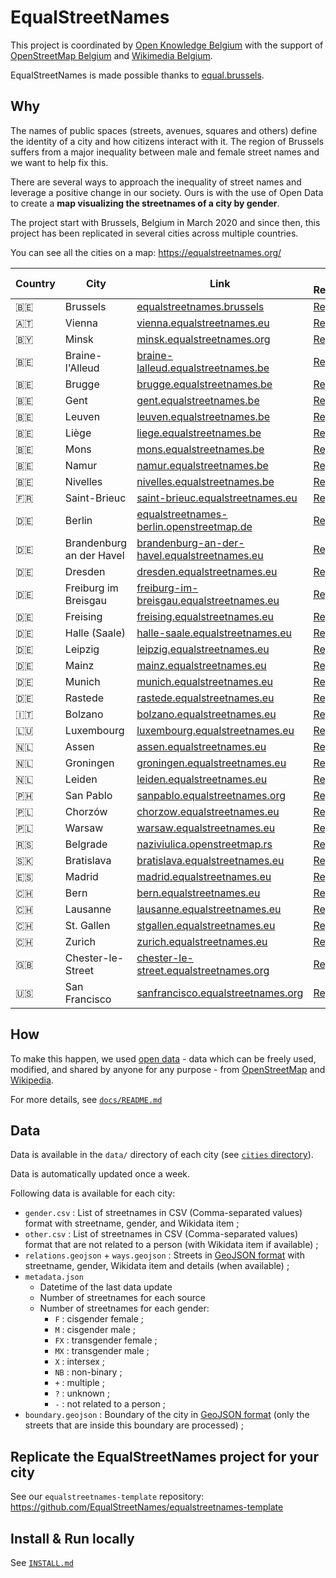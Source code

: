 # EqualStreetNames

This project is coordinated by [Open Knowledge Belgium](https://openknowledge.be/)
with the support of [OpenStreetMap Belgium](https://openstreetmap.be/) and [Wikimedia Belgium](https://wikimedia.be/).

EqualStreetNames is made possible thanks to [equal.brussels](http://equal.brussels/).

## Why

The names of public spaces (streets, avenues, squares and others) define the identity of a city and how citizens interact with it. The region of Brussels suffers from a major inequality between male and female street names and we want to help fix this.

There are several ways to approach the inequality of street names and leverage a positive change in our society. Ours is with the use of Open Data to create a **map visualizing the streetnames of a city by gender**.

The project start with Brussels, Belgium in March 2020 and since then, this project has been replicated in several cities across multiple countries.

You can see all the cities on a map: <https://equalstreetnames.org/>

| Country | City                     | Link                                                                                                  | Data Repository                                                                             | Maintainer                                                     |
|---------|--------------------------|-------------------------------------------------------------------------------------------------------|---------------------------------------------------------------------------------------------|----------------------------------------------------------------|
| 🇧🇪      | Brussels                 | [equalstreetnames.brussels](https://equalstreetnames.brussels/)                                       | [Repository](https://github.com/EqualStreetNames/equalstreetnames-brussels)                 | [@jbelien](https://github.com/jbelien/)                        |
| 🇦🇹      | Vienna                   | [vienna.equalstreetnames.eu](https://vienna.equalstreetnames.eu/)                                     | [Repository](https://github.com/EqualStreetNames/equalstreetnames-vienna)                   |                                                                |
| 🇧🇾      | Minsk                    | [minsk.equalstreetnames.org](https://minsk.equalstreetnames.org/)                                     | [Repository](https://github.com/EqualStreetNames/equalstreetnames-minsk)                    |                                                                |
| 🇧🇪      | Braine-l'Alleud          | [braine-lalleud.equalstreetnames.be](https://braine-lalleud.equalstreetnames.be/)                     | [Repository](https://github.com/EqualStreetNames/equalstreetnames-braine-lalleud)           | [@eMerzh](https://github.com/eMerzh/)                          |
| 🇧🇪      | Brugge                   | [brugge.equalstreetnames.be](https://brugge.equalstreetnames.be/)                                     | [Repository](https://github.com/EqualStreetNames/equalstreetnames-brugge)                   |                                                                |
| 🇧🇪      | Gent                     | [gent.equalstreetnames.be](https://gent.equalstreetnames.be/)                                         | [Repository](https://github.com/EqualStreetNames/equalstreetnames-gent)                     |                                                                |
| 🇧🇪      | Leuven                   | [leuven.equalstreetnames.be](https://leuven.equalstreetnames.be)                                      | [Repository](https://github.com/EqualStreetNames/equalstreetnames-leuven)                   |                                                                |
| 🇧🇪      | Liège                    | [liege.equalstreetnames.be](https://liege.equalstreetnames.be/)                                       | [Repository](https://github.com/EqualStreetNames/equalstreetnames-liege)                    |                                                                |
| 🇧🇪      | Mons                     | [mons.equalstreetnames.be](https://mons.equalstreetnames.be/)                                         | [Repository](https://github.com/EqualStreetNames/equalstreetnames-mons)                     |                                                                |
| 🇧🇪      | Namur                    | [namur.equalstreetnames.be](https://namur.equalstreetnames.be/)                                       | [Repository](https://github.com/EqualStreetNames/equalstreetnames-namur)                    |                                                                |
| 🇧🇪      | Nivelles                 | [nivelles.equalstreetnames.be](https://nivelles.equalstreetnames.be/)                                 | [Repository](https://github.com/EqualStreetNames/equalstreetnames-nivelles)                 |                                                                |
| 🇫🇷      | Saint-Brieuc             | [saint-brieuc.equalstreetnames.eu](https://saint-brieuc.equalstreetnames.eu/)                         | [Repository](https://github.com/EqualStreetNames/equalstreetnames-saint-brieuc)             |                                                                |
| 🇩🇪      | Berlin                   | [equalstreetnames-berlin.openstreetmap.de](https://equalstreetnames-berlin.openstreetmap.de/)         | [Repository](https://github.com/EqualStreetNames/equalstreetnames-berlin)                   | [@gislars](https://github.com/gislars/)                        |
| 🇩🇪      | Brandenburg an der Havel | [brandenburg-an-der-havel.equalstreetnames.eu](https://brandenburg-an-der-havel.equalstreetnames.eu/) | [Repository](https://github.com/EqualStreetNames/equalstreetnames-brandenburg-an-der-havel) | [@Itchiii](https://github.com/Itchiii/)                        |
| 🇩🇪      | Dresden                  | [dresden.equalstreetnames.eu](https://dresden.equalstreetnames.eu/)                                   | [Repository](https://github.com/EqualStreetNames/equalstreetnames-dresden)                  | [@Itchiii](https://github.com/Itchiii/)                        |
| 🇩🇪      | Freiburg im Breisgau     | [freiburg-im-breisgau.equalstreetnames.eu](https://freiburg-im-breisgau.equalstreetnames.eu/)         | [Repository](https://github.com/EqualStreetNames/equalstreetnames-freiburg-im-breisgau)     | [@Sequynth](https://github.com/Sequynth/)                      |
| 🇩🇪      | Freising                 | [freising.equalstreetnames.eu](https://freising.equalstreetnames.eu/)                                 | [Repository](https://github.com/EqualStreetNames/equalstreetnames-freising)                 | [@zorae](https://github.com/zorae/)                            |
| 🇩🇪      | Halle (Saale)            | [halle-saale.equalstreetnames.eu](https://halle-saale.equalstreetnames.eu/)                           | [Repository](https://github.com/EqualStreetNames/equalstreetnames-halle-saale)              | [@hjoertel](https://github.com/hjoertel/)                      |
| 🇩🇪      | Leipzig                  | [leipzig.equalstreetnames.eu](https://leipzig.equalstreetnames.eu/)                                   | [Repository](https://github.com/EqualStreetNames/equalstreetnames-leipzig)                  | [@imlabormitlea-code](https://github.com/imlabormitlea-code/)  |
| 🇩🇪      | Mainz                    | [mainz.equalstreetnames.eu](https://mainz.equalstreetnames.eu/)                                       | [Repository](https://github.com/EqualStreetNames/equalstreetnames-mainz)                    | [@BerenikeRe](https://github.com/BerenikeRe/)                  |
| 🇩🇪      | Munich                   | [munich.equalstreetnames.eu](https://munich.equalstreetnames.eu/)                                     | [Repository](https://github.com/EqualStreetNames/equalstreetnames-munich)                   | [@ynux](https://github.com/ynux/)                              |
| 🇩🇪      | Rastede                  | [rastede.equalstreetnames.eu](https://rastede.equalstreetnames.eu/)                                   | [Repository](https://github.com/EqualStreetNames/equalstreetnames-rastede)                  | [@u6CqmdfBgm](https://github.com/u6CqmdfBgm/)                  |
| 🇮🇹      | Bolzano                  | [bolzano.equalstreetnames.eu](https://bolzano.equalstreetnames.eu/)                                   | [Repository](https://github.com/EqualStreetNames/equalstreetnames-bolzano)                  | [@abonte](https://github.com/abonte/)                          |
| 🇱🇺      | Luxembourg               | [luxembourg.equalstreetnames.eu](https://luxembourg.equalstreetnames.eu/)                             | [Repository](https://github.com/EqualStreetNames/equalstreetnames-luxembourg)               | [@DavidMoraisFerreira](https://github.com/DavidMoraisFerreira) |
| 🇳🇱      | Assen                    | [assen.equalstreetnames.eu](https://assen.equalstreetnames.eu/)                                       | [Repository](https://github.com/EqualStreetNames/equalstreetnames-assen)                    | [@robinlinde](https://github.com/robinlinde/)                  |
| 🇳🇱      | Groningen                | [groningen.equalstreetnames.eu](https://groningen.equalstreetnames.eu/)                               | [Repository](https://github.com/EqualStreetNames/equalstreetnames-groningen)                | [@robinlinde](https://github.com/robinlinde/)                  |
| 🇳🇱      | Leiden                   | [leiden.equalstreetnames.eu](https://leiden.equalstreetnames.eu/)                                     | [Repository](https://github.com/EqualStreetNames/equalstreetnames-leiden)                   | [@RMHogervorst](https://github.com/RMHogervorst/)              |
| 🇵🇭      | San Pablo                | [sanpablo.equalstreetnames.org](https://sanpablo.equalstreetnames.org/)                               | [Repository](https://github.com/EqualStreetNames/equalstreetnames-sanpablo)                 |                                                                |
| 🇵🇱      | Chorzów                  | [chorzow.equalstreetnames.eu](https://chorzow.equalstreetnames.eu/)                                   | [Repository](https://github.com/EqualStreetNames/equalstreetnames-chorzow)                  | [@ArturLange](https://github.com/ArturLange)                   |
| 🇵🇱      | Warsaw                   | [warsaw.equalstreetnames.eu](https://warsaw.equalstreetnames.eu/)                                     | [Repository](https://github.com/EqualStreetNames/equalstreetnames-warsaw)                   | [@starsep](https://github.com/starsep)                         |
| 🇷🇸      | Belgrade                 | [naziviulica.openstreetmap.rs](https://naziviulica.openstreetmap.rs/)                                 | [Repository](https://github.com/EqualStreetNames/equalstreetnames-belgrade)                 | [@stalker314314](https://github.com/stalker314314/)            |
| 🇸🇰      | Bratislava               | [bratislava.equalstreetnames.eu](https://bratislava.equalstreetnames.eu/)                             | [Repository](https://github.com/EqualStreetNames/equalstreetnames-bratislava)               | [@MichalPP](https://github.com/MichalPP/)                      |
| 🇪🇸      | Madrid                   | [madrid.equalstreetnames.eu](https://madrid.equalstreetnames.eu/)                                     | [Repository](https://github.com/EqualStreetNames/equalstreetnames-madrid)                   |                                                                |
| 🇨🇭      | Bern                     | [bern.equalstreetnames.eu](https://bern.equalstreetnames.eu/)                                         | [Repository](https://github.com/EqualStreetNames/equalstreetnames-bern)                     | [@habi](https://github.com/habi/)                              |
| 🇨🇭      | Lausanne                 | [lausanne.equalstreetnames.eu](https://lausanne.equalstreetnames.eu/)                                 | [Repository](https://github.com/EqualStreetNames/equalstreetnames-lausanne)                 | [@eginhard](https://github.com/eginhard/)                      |
| 🇨🇭      | St. Gallen               | [stgallen.equalstreetnames.eu](https://stgallen.equalstreetnames.eu/)                                 | [Repository](https://github.com/EqualStreetNames/equalstreetnames-stgallen)                 | [@1-Byte](https://github.com/1-Byte/)                          |
| 🇨🇭      | Zurich                   | [zurich.equalstreetnames.eu](https://zurich.equalstreetnames.eu/)                                     | [Repository](https://github.com/EqualStreetNames/equalstreetnames-zurich)                   | [@CaptainInler](https://github.com/CaptainInler/)              |
| 🇬🇧      | Chester-le-Street        | [chester-le-street.equalstreetnames.org](https://chester-le-street.equalstreetnames.org/)             | [Repository](https://github.com/EqualStreetNames/equalstreetnames-chester-le-street)        |                                                                |
| 🇺🇸      | San Francisco            | [sanfrancisco.equalstreetnames.org](https://sanfrancisco.equalstreetnames.org/)                       | [Repository](https://github.com/EqualStreetNames/equalstreetnames-sanfrancisco)             |                                                                |

## How

To make this happen, we used [open data](http://opendefinition.org/) - data which can be freely used, modified, and shared by anyone for any purpose - from [OpenStreetMap](https://openstreetmap.org/) and [Wikipedia](https://www.wikipedia.org/).

For more details, see [`docs/README.md`](./docs/README.md)

## Data

Data is available in the `data/` directory of each city (see [`cities` directory](https://github.com/EqualStreetNames/equalstreetnames/tree/master/cities)).

Data is automatically updated once a week.

Following data is available for each city:

- `gender.csv` : List of streetnames in CSV (Comma-separated values) format with streetname, gender, and Wikidata item ;
- `other.csv` : List of streetnames in CSV (Comma-separated values) format that are not related to a person (with Wikidata item if available) ;
- `relations.geojson` + `ways.geojson` : Streets in [GeoJSON format](https://geojson.org/) with streetname, gender, Wikidata item and details (when available) ;
- `metadata.json`
  - Datetime of the last data update
  - Number of streetnames for each source
  - Number of streetnames for each gender:
    - `F` : cisgender female ;
    - `M` : cisgender male ;
    - `FX` : transgender female ;
    - `MX` : transgender male ;
    - `X` : intersex ;
    - `NB` : non-binary ;
    - `+` : multiple ;
    - `?` : unknown ;
    - `-` : not related to a person ;
- `boundary.geojson` : Boundary of the city in [GeoJSON format](https://geojson.org/) (only the streets that are inside this boundary are processed) ;

## Replicate the EqualStreetNames project for your city

See our `equalstreetnames-template` repository: <https://github.com/EqualStreetNames/equalstreetnames-template>

## Install & Run locally

See [`INSTALL.md`](./INSTALL.md)
